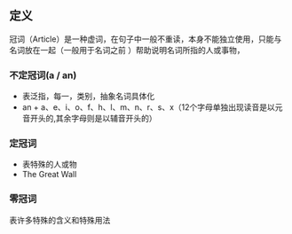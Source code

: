 ## 定义
冠词（Article）是一种虚词，在句子中一般不重读，本身不能独立使用，只能与名词放在一起（一般用于名词之前 ）帮助说明名词所指的人或事物，

### 不定冠词(a / an)
+ 表泛指，每一，类别，抽象名词具体化
+ an + a、e、i、o、f、h、l、m、n、r、s、x（12个字母单独出现读音是以元音开头的,其余字母则是以辅音开头的）

### 定冠词
+ 表特殊的人或物
+ The Great Wall

### 零冠词
表许多特殊的含义和特殊用法
